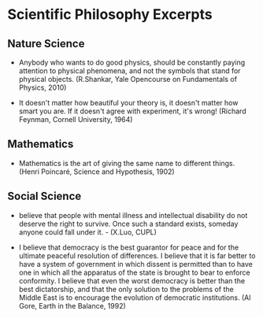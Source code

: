 # Scientific Philosophy Excerpts

## Nature Science

* Anybody who wants to do good physics, should be constantly paying attention to physical phenomena, and not the symbols that stand for physical objects. (R.Shankar, Yale Opencourse on Fundamentals of Physics, 2010)

* It doesn't matter how beautiful your theory is, it doesn't matter how smart you are. If it doesn't agree with experiment, it's wrong! (Richard Feynman, Cornell University, 1964)

## Mathematics

* Mathematics is the art of giving the same name to different things. (Henri Poincaré, Science and Hypothesis, 1902)

## Social Science

* believe that people with mental illness and intellectual disability do not deserve the right to survive. Once such a standard exists, someday anyone could fall under it. - (X.Luo, CUPL)

* I believe that democracy is the best guarantor for peace and for the ultimate peaceful resolution of differences. I believe that it is far better to have a system of government in which dissent is permitted than to have one in which all the apparatus of the state is brought to bear to enforce conformity. I believe that even the worst democracy is better than the best dictatorship, and that the only solution to the problems of the Middle East is to encourage the evolution of democratic institutions. (Al Gore, Earth in the Balance, 1992)

